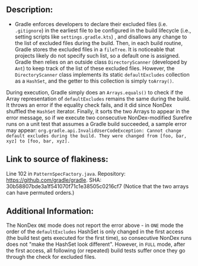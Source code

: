 ## Description:
- Gradle enforces developers to declare their excluded files (i.e. `.gitignore`) in the earliest file to be configured in the build lifecycle (i.e., setting scripts like `settings.gradle.kts`) , and disallows any change to the list of excluded files during the build. Then, in each build routine, Gradle stores the excluded files in a  `fileTree`. It is noticeable that projects likely do not specify such list, so a default one is assigned. Gradle then relies on an outside class `DirectoryScanner` (developed by `Ant`) to keep track of the list of these excluded files. However, the `DirectoryScanner` class implements its static `defaultExcludes` collection as a `HashSet`, and the getter to this collection is simply `toArray()`. 

During execution, Gradle simply does an `Arrays.equals()` to check if the Array representation of `defaultExcludes` remains the same during the build. It throws an error if the equality check fails, and it did since NonDex shuffled the `HashSet` iterator. Finally, it sorts the two Arrays to appear in the error message, so if we execute two consecutive NonDex-modified Surefire runs on a unit test that assumes a Gradle build succeeded, a sample error may appear: 
`org.gradle.api.InvalidUserCodeException: Cannot change default excludes during the build. They were changed from [foo, bar, xyz] to [foo, bar, xyz]. `

## Link to source of flakiness:
Line 102 in `PatternSpecFactory.java`. Repository: https://github.com/gradle/gradle. SHA: 30b58807bde3a1f541070f71c1e38505c0216cf7
(Notice that the two arrays can have permuted orders.)


## Additional Information:

The NonDex `ONE` mode does not report the error above - in `ONE` mode the order of the `defaultExcludes` HashSet is only changed in the first access (the build test gets executed for the first time), so consecutive NonDex runs does not "make the HashSet look different". However, in `FULL` mode, after the first access, all following (or repeated) build tests suffer once they go through the check for excluded files.
